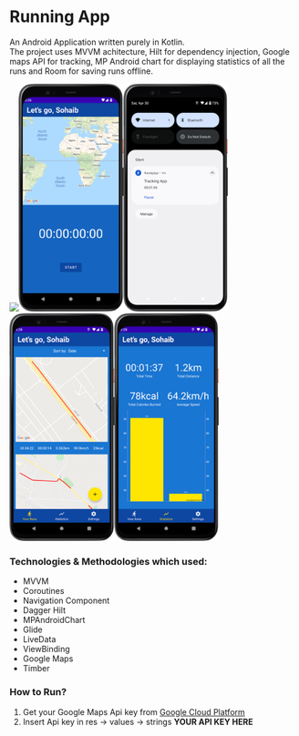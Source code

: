 # Running App

An Android Application written purely in Kotlin.<br>The project uses MVVM achitecture, Hilt for dependency injection, Google maps API for tracking, MP Android chart for displaying statistics of all the runs and Room for saving runs offline.

<img src="/previews/running.gif" height="400"><img src="/previews/Screenshot_20220430_152616.png" height="400"><img src="/previews/Screenshot_20220430_152754.png" height="400"><img src="/previews/Screenshot_20220430_152847.png" height="400"><img src="/previews/Screenshot_20220430_152901.png" height="400">

### Technologies & Methodologies which used:

* MVVM
* Coroutines
* Navigation Component
* Dagger Hilt
* MPAndroidChart
* Glide
* LiveData
* ViewBinding
* Google Maps
* Timber

### How to Run?
1. Get your Google Maps Api key from [Google Cloud Platform](https://console.cloud.google.com/)
2. Insert Api key in res -> values -> strings **YOUR API KEY HERE**